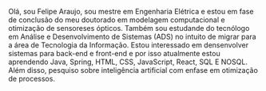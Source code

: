 Olá, sou Felipe Araujo, sou mestre em Engenharia Elétrica e estou em fase de conclusão do meu doutorado em modelagem computacional e otimização de sensoreses ópticos. Também sou estudande do tecnólogo em Análise e Desenvolvimento de Sistemas (ADS) no intuito de migrar para a área de Tecnologia da Informação. Estou interessado em densenvolver sistemas para back-end e front-end e por isso atualmente estou aprendendo Java, Spring, HTML, CSS, JavaScript, React, SQL E NOSQL. Além disso, pesquiso sobre inteligência artificial com enfase em otimização de processos.

